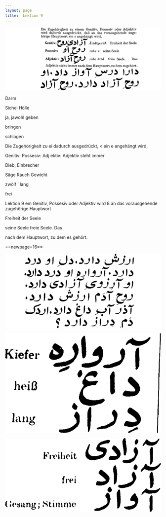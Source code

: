 ```yaml
---
layout: page
title:  Lektion 9
---
```



![image](/assets/s/018.png-06.png)

Darm

Sichel Hölle

ja, jawohl geben

bringen

schlagen

Die Zugehörigkeit zu ei dadurch ausgedrückt, < ein e angehängt wird,

Genitiv: Possesiv: Adj ektiv: Adjektiv steht immer



Dieb, Einbrecher

Säge Rauch Gewicht

zwölf ’ lang

frei

Lektion 9 em Genitiv, Possesiv oder Adjektiv wird ß an das vorausgehende
zugehörige Hauptwort

Freiheit der Seele

seine Seele freie Seele. Das

nach dem Hauptwort, zu dem es gehört.



==newpage=16==

![image](/assets/s/019.png-02.png)

![image](/assets/s/2col/019.png-07_1L.png)

![image](/assets/s/2col/019.png-07_2R.png)

